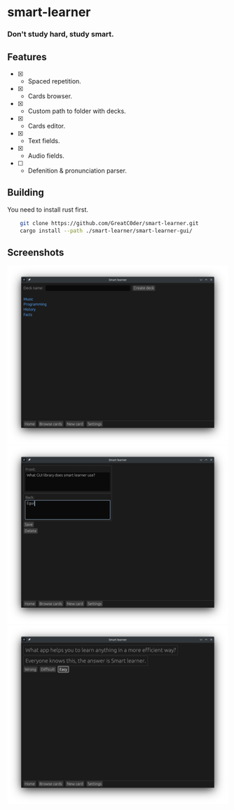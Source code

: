 # smart-learner
### Don't study hard, study smart.

## Features
- [x] - Spaced repetition.
- [x] - Cards browser.
- [x] - Custom path to folder with decks.
- [x] - Cards editor.
- [x] - Text fields.
- [x] - Audio fields.
- [ ] - Defenition & pronunciation parser.

## Building
You need to install rust first.
```sh
    git clone https://github.com/GreatC0der/smart-learner.git
    cargo install --path ./smart-learner/smart-learner-gui/
```

## Screenshots
![image](/screenshots/main_menu.png)
![image](/screenshots/editor.png)
![image](/screenshots/review.png)
